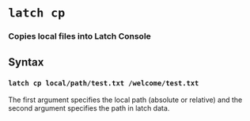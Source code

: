 # `latch cp`

### Copies local files into Latch Console

## Syntax

### `latch cp local/path/test.txt /welcome/test.txt`

The first argument specifies the local path (absolute or relative) and the second argument specifies the path in latch data.